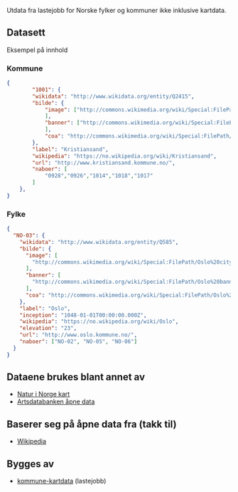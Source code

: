 Utdata fra lastejobb for Norske fylker og kommuner ikke inklusive kartdata.

## Datasett

Eksempel på innhold

### Kommune
```json
{
    	"1001": {
		"wikidata": "http://www.wikidata.org/entity/Q2415",
		"bilde": {
			"image": ["http://commons.wikimedia.org/wiki/Special:FilePath/Kristiansand%2C%20Norway.jpg"
			],
			"banner": ["http://commons.wikimedia.org/wiki/Special:FilePath/Bannerkristiansand.JPG"
			],
			"coa": "http://commons.wikimedia.org/wiki/Special:FilePath/Kristiansand%20komm.svg"
		},
		"label": "Kristiansand",
		"wikipedia": "https://no.wikipedia.org/wiki/Kristiansand",
		"url": "http://www.kristiansand.kommune.no/",
		"naboer": [
			"0928","0926","1014","1018","1017"
		]
	},
}
```

### Fylke

```json
{
  "NO-03": {
    "wikidata": "http://www.wikidata.org/entity/Q585",
    "bilde": {
      "image": [
        "http://commons.wikimedia.org/wiki/Special:FilePath/Oslo%20city%20in%2010%20images.jpg"
      ],
      "banner": [
        "http://commons.wikimedia.org/wiki/Special:FilePath/Oslo%20banner%20Akershus%20castle.jpg"
      ],
      "coa": "http://commons.wikimedia.org/wiki/Special:FilePath/Oslo%20komm.svg"
    },
    "label": "Oslo",
    "inception": "1048-01-01T00:00:00.000Z",
    "wikipedia": "https://no.wikipedia.org/wiki/Oslo",
    "elevation": "23",
    "url": "http://www.oslo.kommune.no/",
    "naboer": ["NO-02", "NO-05", "NO-06"]
  }
}
```

## Dataene brukes blant annet av

* [Natur i Norge kart](https://github.com/Artsdatabanken/nin-kart-frontend)
* [Artsdatabanken åpne data](https://data.artsdatabanken.no/)

## Baserer seg på åpne data fra (takk til)

* [Wikipedia](https://no.wikipedia.org)

## Bygges av

* [kommune-kartdata](https://github.com/Artsdatabanken/kommune-lastejobb) (lastejobb)